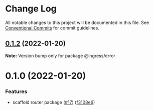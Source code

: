 # Change Log

All notable changes to this project will be documented in this file.
See [Conventional Commits](https://conventionalcommits.org) for commit guidelines.

## [0.1.2](https://me.github.com/ingress/ingress/compare/@ingress/error@0.1.0...@ingress/error@0.1.2) (2022-01-20)

**Note:** Version bump only for package @ingress/error





# 0.1.0 (2022-01-20)


### Features

* scaffold router package ([#17](https://me.github.com/ingress/ingress/issues/17)) ([f3108e6](https://me.github.com/ingress/ingress/commit/f3108e6a9fafb295f2d782733e5aeafaad29a5e3))
